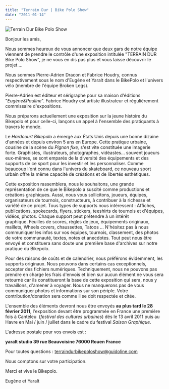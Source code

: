 ```yaml
---
title: "Terrain Dur | Bike Polo Show"
date: "2011-01-14"
---
```


![](images/terrain-dur.jpg "Terrain Dur Bike Polo Show")

Bonjour les amis,

Nous sommes heureux de vous annoncer que deux gars de notre équipe viennent de prendre le contrôle d'une exposition intitulée "TERRAIN DUR Bike Polo Show", je ne vous en dis pas plus et vous laisse découvrir le projet ...

Nous sommes Pierre-Adrien Dracon et Fabrice Houdry, connus respectivement sous le nom d'Eugène et Yaralt dans le BikePolo et l'univers vélo (membre de l'équipe Broken Legs).

Pierre-Adrien est éditeur et sérigraphe pour sa maison d'éditions "_Eugène&Pauline_". Fabrice Houdry est artiste illustrateur et régulièrement commissaire d'expositions.

Nous préparons actuellement une exposition sur la jeune histoire du Bikepolo et pour celle-ci, lançons un appel à l'ensemble des pratiquants à travers le monde.

Le _Hardcourt Bikepolo_ a émergé aux États Unis depuis une bonne dizaine d'années et depuis environ 5 ans en Europe. Cette pratique urbaine, cousine de la scène du _Pignon fixe,_ s'est vite constituée une imagerie forte. Graphistes, illustrateurs, photographes, vidéastes... souvent joueurs eux-mêmes, se sont emparés de la diversité des équipements et des supports de ce sport pour les investir et les personnaliser. Comme beaucoup l'ont connu dans l'univers du skateboard, ce nouveau sport urbain offre la même capacité de créations et de libertés esthétiques.

Cette exposition rassemblera, nous le souhaitons, une grande représentation de ce que le Bikepolo a suscité comme productions et créations graphiques. Aussi, nous vous sollicitons, joueurs, équipes, organisateurs de tournois, constructeurs, à contribuer à la richesse et variété de ce projet. Tous types de supports nous intéressent : Affiches, publications, spokecards, flyers, stickers, teeshirts de tournois et d'équipes, vidéos, photos. Chaque support peut prétendre à un intérêt graphique. Feuilles de scores, règles de jeux, équipements originaux, maillets, Wheels covers, chaussettes, Tatoos ... N'hésitez pas à nous communiquer les infos sur vos équipes, tournois, classement, des photos de votre communauté, textes, notes et anecdotes. Tout peut nous être envoyé et constituera sans doute une première base d'archives sur notre pratique du Bikepolo.

Pour des raisons de coûts et de calendrier, nous préférons évidemment, les supports originaux. Nous pouvons dans certains cas exceptionnels, accepter des fichiers numériques. Techniquement, nous ne pouvons pas prendre en charge les frais d'envois et bien sur aucun élément ne vous sera retourné car ils constitueront la base de cette exposition qui sera, nous y travaillons, d'amener à voyager. Nous ne manquerons pas de vous communiquer photos et informations sur son périple. Votre contribution/donation sera comme il se doit respectée et citée.

L'ensemble des éléments devront nous être envoyés **au plus tard le 28 février 2011**, l'exposition devant être programmée en France une première fois à Canteleu  (_festival des cultures urbaines_) dés le 13 avril 2011 puis au Havre en Mai / juin / juillet dans le cadre du festival _Saison Graphique_.

L'adresse postale pour vos envois est :

**yaralt studio 39 rue Beauvoisine 76000 Rouen** **France**

Pour toutes questions : terraindurbikepoloshow@guidoline.com

Nous comptons sur votre participation.

Merci et vive le Bikepolo.

Eugène et Yaralt
